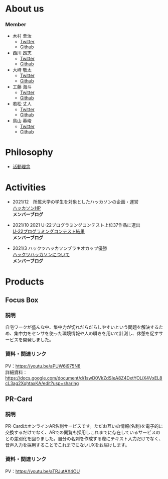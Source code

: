 # About us
### Member
- 木村 圭汰
    - [Twitter]()
    - [Github](https://github.com/kiksun)
- 西川 昂志
    - [Twitter]()
    - [Github](https://github.com/takatakunishi)
- 大﨑 敬太
    - [Twitter]()
    - [Github](https://github.com/KeitaOsaki)
- 工藤 海斗
    - [Twitter]()
    - [Github](https://github.com/KaitoKudou)
- 若松 丈人
    - [Twitter]()
    - [Github](https://github.com/take-2405)
- 鳥山 英峻
    - [Twitter]()
    - [Github](https://github.com/zekuta-x)

# Philosophy
- [活動理念](https://github.com/Hokkaido-cheese-beef/.github/blob/main/philosophy.md)

# Activities
- 2021/12　所属大学の学生を対象としたハッカソンの企画・運営  
[ハッカソンHP](https://sites.google.com/view/smile-hackathon "Smile Hackathon Page")  
**メンバーブログ**
- 2021/10 2021 U-22プログラミングコンテスト上位37作品に選出  
[U-22プログラミングコンテスト結果](https://u22procon.com/report/ "U-22 Programming Contest Page")  
**メンバーブログ**

- 2021/3 ハックツハッカソンブラキオカップ優勝  
[ハックツハッカソンについて](https://cup.hackz.team/brachio/ "Hacks Hackathon Page")  
**メンバーブログ**


# Products
## Focus Box
### 説明
自宅ワークが盛んな中、集中力が切れだらだらしやすいという問題を解決するため、集中力をセンサを使った環境情報や人の瞬きを用いて計測し、休憩を促すサービスを開発しました。
### 資料・関連リンク
PV：https://youtu.be/aPUW6i975N8  
詳細資料：https://docs.google.com/document/d/1swD0VkZdSIeA8Z4DxtYOLiX4VxEL8cL3ag2XqhtaxKA/edit?usp=sharing

## PR-Card  
### 説明
PR-CardはオンラインAR名刺サービスです。ただお互いの情報(名刺)を電子的に交換するだけでなく、ARでの閲覧も採用しこれまでに存在しているサービスのとの差別化を図りました。自分の名刺を作成する際にテキスト入力だけでなく、音声入力を採用することでこれまでにないUXをお届けします。
### 資料・関連リンク
PV：https://youtu.be/aTRJutAX4OU  
